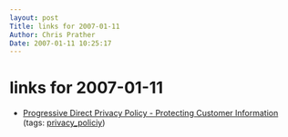 ```yaml
---
layout: post
Title: links for 2007-01-11  
Author: Chris Prather
Date: 2007-01-11 10:25:17
---
```


# links for 2007-01-11
<ul class="delicious">
	<li>
		<div class="delicious-link"><a href="http://www.progressivedirect.com/privacypolicy.asp?state=MN">Progressive Direct Privacy Policy - Protecting Customer Information</a></div>
		<div class="delicious-tags">(tags: <a href="http://del.icio.us/perigrin/privacy_policiy">privacy_policiy</a>)</div>
	</li>
</ul>

